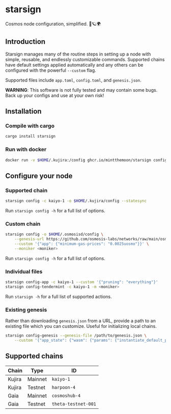 # starsign
Cosmos node configuration, simplified. 🚀🪐🌍

## Introduction
Starsign manages many of the routine steps in setting up a node with simple, reusable, and endlessly customizable commands. Supported chains have default settings applied automatically and any others can be configured with the powerful `--custom` flag.

Supported files include `app.toml`, `config.toml`, and `genesis.json`.

**WARNING**: This software is not fully tested and may contain some bugs. Back up your configs and use at your own risk!

## Installation
### Compile with cargo
```bash
cargo install starsign
```

### Run with docker
```bash
docker run -v $HOME/.kujira:/config ghcr.io/mintthemoon/starsign config -o /config <...>
```

## Configure your node
### Supported chain
```bash
starsign config -c kaiyo-1 -o $HOME/.kujira/config --statesync
```
Run `starsign config -h` for a full list of options.

### Custom chain
```bash
starsign config -o $HOME/.osmosisd/config \
    --genesis-url https://github.com/osmosis-labs/networks/raw/main/osmosis-1/genesis.json \
    --custom '{"app": {"minimum-gas-prices": "0.0025uosmo"}}' \
    --moniker <moniker>
```
Run `starsign config -h` for a full list of options.


### Individual files
```bash
starsign config-app -c kaiyo-1 --custom '{"pruning": "everything"}'
starsign config-tendermint -c kaiyo-1 -m <moniker>
```
Run `starsign -h` for a full list of supported actions.

### Existing genesis
Rather than downloading `genesis.json` from a URL, provide a path to an existing file which you can customize. Useful for initializing local chains.
```bash
starsign config-genesis --genesis-file /path/to/genesis.json \
    --custom '{"app_state": {"wasm": {"params": {"instantiate_default_permission": "Everybody"}}}}'
```

## Supported chains
| Chain | Type | ID |
| ----- | ---- | -- |
| Kujira | Mainnet | `kaiyo-1` |
| Kujira | Testnet | `harpoon-4` |
| Gaia | Mainnet | `cosmoshub-4` |
| Gaia | Testnet | `theta-testnet-001` |
